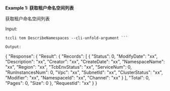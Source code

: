 **Example 1: 获取租户命名空间列表**

获取租户命名空间列表

Input: 

```
tccli tem DescribeNamespaces --cli-unfold-argument ```

Output: 
```
{
    "Response": {
        "Result": {
            "Records": [
                {
                    "Status": 0,
                    "ModifyDate": "xx",
                    "Description": "xx",
                    "Creator": "xx",
                    "CreateDate": "xx",
                    "NamespaceName": "xx",
                    "Region": "xx",
                    "TcbEnvStatus": "xx",
                    "ServiceNum": 0,
                    "RunInstancesNum": 0,
                    "Vpc": "xx",
                    "SubnetId": "xx",
                    "ClusterStatus": "xx",
                    "Modifier": "xx",
                    "NamespaceId": "xx",
                    "Channel": "xx"
                }
            ],
            "Total": 0,
            "Pages": 0,
            "Size": 0
        },
        "RequestId": "xx"
    }
}
```

